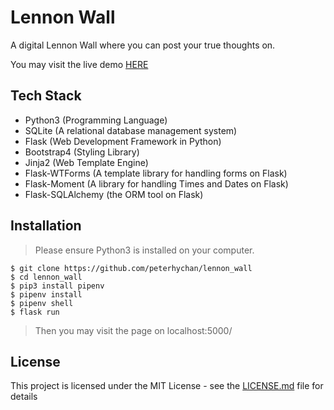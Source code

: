 # Lennon Wall

A digital Lennon Wall where you can post your true thoughts on. 

You may visit the live demo [HERE](http://peterhoychan.pythonanywhere.com/)

## Tech Stack
- Python3 (Programming Language)
- SQLite (A relational database management system)
- Flask (Web Development Framework in Python)
- Bootstrap4 (Styling Library)
- Jinja2 (Web Template Engine)
- Flask-WTForms (A template library for handling forms on Flask)
- Flask-Moment (A library for handling Times and Dates on Flask)
- Flask-SQLAlchemy (the ORM tool on Flask)


## Installation
> Please ensure Python3 is installed on your computer. 

```shell
$ git clone https://github.com/peterhychan/lennon_wall
$ cd lennon_wall
$ pip3 install pipenv
$ pipenv install
$ pipenv shell
$ flask run
```
> Then you may visit the page on localhost:5000/

## License

This project is licensed under the MIT License - see the [LICENSE.md](https://github.com/peterhychan/lennon_wall/blob/master/LICENSE) file for details